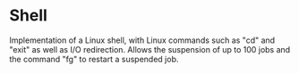 # Shell
Implementation of a Linux shell, with Linux commands such as "cd" and "exit" as well as I/O redirection.
Allows the suspension of up to 100 jobs and the command "fg" to restart a suspended job.

